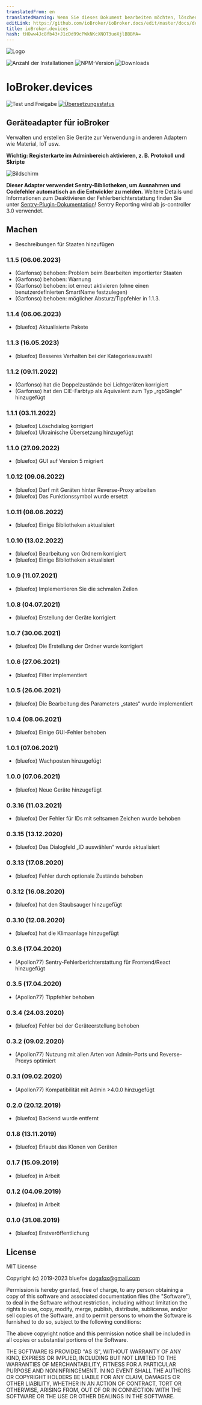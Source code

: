 ```yaml
---
translatedFrom: en
translatedWarning: Wenn Sie dieses Dokument bearbeiten möchten, löschen Sie bitte das Feld "translationsFrom". Andernfalls wird dieses Dokument automatisch erneut übersetzt
editLink: https://github.com/ioBroker/ioBroker.docs/edit/master/docs/de/adapterref/iobroker.devices/README.md
title: ioBroker.devices
hash: tHOww4Jc8fb43+J1cDd99cPWkNKcXNOT3uoXjlBBBMA=
---
```

![Logo](../../../en/adapterref/iobroker.devices/admin/devices.png)

![Anzahl der Installationen](http://iobroker.live/badges/devices-stable.svg)
![NPM-Version](http://img.shields.io/npm/v/iobroker.devices.svg)
![Downloads](https://img.shields.io/npm/dm/iobroker.devices.svg)

# IoBroker.devices
![Test und Freigabe](https://github.com/ioBroker/iobroker.devices/workflows/Test%20and%20Release/badge.svg) [![Übersetzungsstatus](https://weblate.iobroker.net/widgets/adapters/-/devices/svg-badge.svg)](https://weblate.iobroker.net/engage/adapters/?utm_source=widget)

## Geräteadapter für ioBroker
Verwalten und erstellen Sie Geräte zur Verwendung in anderen Adaptern wie Material, IoT usw.

**Wichtig: Registerkarte im Adminbereich aktivieren, z. B. Protokoll und Skripte**

![Bildschirm](../../../en/adapterref/iobroker.devices/img/screen.png)

**Dieser Adapter verwendet Sentry-Bibliotheken, um Ausnahmen und Codefehler automatisch an die Entwickler zu melden.** Weitere Details und Informationen zum Deaktivieren der Fehlerberichterstattung finden Sie unter [Sentry-Plugin-Dokumentation](https://github.com/ioBroker/plugin-sentry#plugin-sentry)! Sentry Reporting wird ab js-controller 3.0 verwendet.

## Machen
- Beschreibungen für Staaten hinzufügen

<!-- Platzhalter für die nächste Version (am Anfang der Zeile):

### **ARBEIT IN ARBEIT** -->
### 1.1.5 (06.06.2023)
* (Garfonso) behoben: Problem beim Bearbeiten importierter Staaten
* (Garfonso) behoben: Warnung
* (Garfonso) behoben: iot erneut aktivieren (ohne einen benutzerdefinierten SmartName festzulegen)
* (Garfonso) behoben: möglicher Absturz/Tippfehler in 1.1.3.

### 1.1.4 (06.06.2023)
* (bluefox) Aktualisierte Pakete

### 1.1.3 (16.05.2023)
* (bluefox) Besseres Verhalten bei der Kategorieauswahl

### 1.1.2 (09.11.2022)
* (Garfonso) hat die Doppelzustände bei Lichtgeräten korrigiert
* (Garfonso) hat den CIE-Farbtyp als Äquivalent zum Typ „rgbSingle“ hinzugefügt

### 1.1.1 (03.11.2022)
* (bluefox) Löschdialog korrigiert
* (bluefox) Ukrainische Übersetzung hinzugefügt

### 1.1.0 (27.09.2022)
* (bluefox) GUI auf Version 5 migriert

### 1.0.12 (09.06.2022)
* (bluefox) Darf mit Geräten hinter Reverse-Proxy arbeiten
* (bluefox) Das Funktionssymbol wurde ersetzt

### 1.0.11 (08.06.2022)
* (bluefox) Einige Bibliotheken aktualisiert

### 1.0.10 (13.02.2022)
* (bluefox) Bearbeitung von Ordnern korrigiert
* (bluefox) Einige Bibliotheken aktualisiert

### 1.0.9 (11.07.2021)
* (bluefox) Implementieren Sie die schmalen Zeilen

### 1.0.8 (04.07.2021)
* (bluefox) Erstellung der Geräte korrigiert

### 1.0.7 (30.06.2021)
* (bluefox) Die Erstellung der Ordner wurde korrigiert

### 1.0.6 (27.06.2021)
* (bluefox) Filter implementiert

### 1.0.5 (26.06.2021)
* (bluefox) Die Bearbeitung des Parameters „states“ wurde implementiert

### 1.0.4 (08.06.2021)
* (bluefox) Einige GUI-Fehler behoben

### 1.0.1 (07.06.2021)
* (bluefox) Wachposten hinzugefügt

### 1.0.0 (07.06.2021)
* (bluefox) Neue Geräte hinzugefügt

### 0.3.16 (11.03.2021)
* (bluefox) Der Fehler für IDs mit seltsamen Zeichen wurde behoben

### 0.3.15 (13.12.2020)
* (bluefox) Das Dialogfeld „ID auswählen“ wurde aktualisiert

### 0.3.13 (17.08.2020)
* (bluefox) Fehler durch optionale Zustände behoben

### 0.3.12 (16.08.2020)
* (bluefox) hat den Staubsauger hinzugefügt

### 0.3.10 (12.08.2020)
* (bluefox) hat die Klimaanlage hinzugefügt

### 0.3.6 (17.04.2020)
* (Apollon77) Sentry-Fehlerberichterstattung für Frontend/React hinzugefügt

### 0.3.5 (17.04.2020)
* (Apollon77) Tippfehler behoben

### 0.3.4 (24.03.2020)
* (bluefox) Fehler bei der Geräteerstellung behoben

### 0.3.2 (09.02.2020)
* (Apollon77) Nutzung mit allen Arten von Admin-Ports und Reverse-Proxys optimiert

### 0.3.1 (09.02.2020)
* (Apollon77) Kompatibilität mit Admin >4.0.0 hinzugefügt

### 0.2.0 (20.12.2019)
* (bluefox) Backend wurde entfernt

### 0.1.8 (13.11.2019)
* (bluefox) Erlaubt das Klonen von Geräten

### 0.1.7 (15.09.2019)
* (bluefox) in Arbeit

### 0.1.2 (04.09.2019)
* (bluefox) in Arbeit

### 0.1.0 (31.08.2019)
* (bluefox) Erstveröffentlichung

## License
MIT License

Copyright (c) 2019-2023 bluefox <dogafox@gmail.com>

Permission is hereby granted, free of charge, to any person obtaining a copy
of this software and associated documentation files (the "Software"), to deal
in the Software without restriction, including without limitation the rights
to use, copy, modify, merge, publish, distribute, sublicense, and/or sell
copies of the Software, and to permit persons to whom the Software is
furnished to do so, subject to the following conditions:

The above copyright notice and this permission notice shall be included in all
copies or substantial portions of the Software.

THE SOFTWARE IS PROVIDED "AS IS", WITHOUT WARRANTY OF ANY KIND, EXPRESS OR
IMPLIED, INCLUDING BUT NOT LIMITED TO THE WARRANTIES OF MERCHANTABILITY,
FITNESS FOR A PARTICULAR PURPOSE AND NONINFRINGEMENT. IN NO EVENT SHALL THE
AUTHORS OR COPYRIGHT HOLDERS BE LIABLE FOR ANY CLAIM, DAMAGES OR OTHER
LIABILITY, WHETHER IN AN ACTION OF CONTRACT, TORT OR OTHERWISE, ARISING FROM,
OUT OF OR IN CONNECTION WITH THE SOFTWARE OR THE USE OR OTHER DEALINGS IN THE
SOFTWARE.